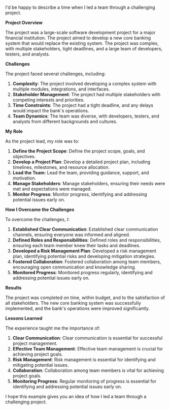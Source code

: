 I'd be happy to describe a time when I led a team through a challenging project.

**Project Overview**

The project was a large-scale software development project for a major financial institution. The project aimed to develop a new core banking system that would replace the existing system. The project was complex, with multiple stakeholders, tight deadlines, and a large team of developers, testers, and analysts.

**Challenges**

The project faced several challenges, including:

1. **Complexity**: The project involved developing a complex system with multiple modules, integrations, and interfaces.
2. **Stakeholder Management**: The project had multiple stakeholders with competing interests and priorities.
3. **Time Constraints**: The project had a tight deadline, and any delays would impact the bank's operations.
4. **Team Dynamics**: The team was diverse, with developers, testers, and analysts from different backgrounds and cultures.

**My Role**

As the project lead, my role was to:

1. **Define the Project Scope**: Define the project scope, goals, and objectives.
2. **Develop a Project Plan**: Develop a detailed project plan, including timelines, milestones, and resource allocation.
3. **Lead the Team**: Lead the team, providing guidance, support, and motivation.
4. **Manage Stakeholders**: Manage stakeholders, ensuring their needs were met and expectations were managed.
5. **Monitor Progress**: Monitor progress, identifying and addressing potential issues early on.

**How I Overcame the Challenges**

To overcome the challenges, I:

1. **Established Clear Communication**: Established clear communication channels, ensuring everyone was informed and aligned.
2. **Defined Roles and Responsibilities**: Defined roles and responsibilities, ensuring each team member knew their tasks and deadlines.
3. **Developed a Risk Management Plan**: Developed a risk management plan, identifying potential risks and developing mitigation strategies.
4. **Fostered Collaboration**: Fostered collaboration among team members, encouraging open communication and knowledge sharing.
5. **Monitored Progress**: Monitored progress regularly, identifying and addressing potential issues early on.

**Results**

The project was completed on time, within budget, and to the satisfaction of all stakeholders. The new core banking system was successfully implemented, and the bank's operations were improved significantly.

**Lessons Learned**

The experience taught me the importance of:

1. **Clear Communication**: Clear communication is essential for successful project management.
2. **Effective Team Management**: Effective team management is crucial for achieving project goals.
3. **Risk Management**: Risk management is essential for identifying and mitigating potential issues.
4. **Collaboration**: Collaboration among team members is vital for achieving project goals.
5. **Monitoring Progress**: Regular monitoring of progress is essential for identifying and addressing potential issues early on.

I hope this example gives you an idea of how I led a team through a challenging project.
